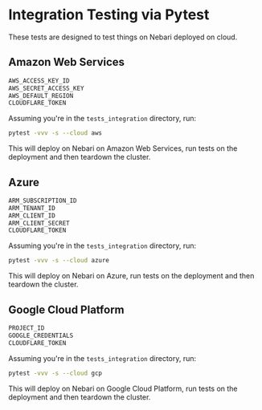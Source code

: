 # Integration Testing via Pytest

These tests are designed to test things on Nebari deployed
on cloud.

## Amazon Web Services

```bash
AWS_ACCESS_KEY_ID
AWS_SECRET_ACCESS_KEY
AWS_DEFAULT_REGION
CLOUDFLARE_TOKEN
```

Assuming you're in the `tests_integration` directory, run:

```bash
pytest -vvv -s --cloud aws
```

This will deploy on Nebari on Amazon Web Services, run tests on the deployment
and then teardown the cluster.


## Azure

```bash
ARM_SUBSCRIPTION_ID
ARM_TENANT_ID
ARM_CLIENT_ID
ARM_CLIENT_SECRET
CLOUDFLARE_TOKEN
```

Assuming you're in the `tests_integration` directory, run:

```bash
pytest -vvv -s --cloud azure
```

This will deploy on Nebari on Azure, run tests on the deployment
and then teardown the cluster.


## Google Cloud Platform

```bash
PROJECT_ID
GOOGLE_CREDENTIALS
CLOUDFLARE_TOKEN
```

Assuming you're in the `tests_integration` directory, run:

```bash
pytest -vvv -s --cloud gcp
```

This will deploy on Nebari on Google Cloud Platform, run tests on the deployment
and then teardown the cluster.
